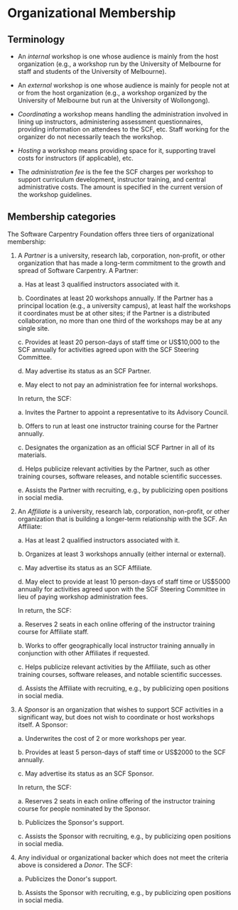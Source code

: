 Organizational Membership
=========================

Terminology
-----------

*   An *internal* workshop is one whose audience is mainly from the host
    organization (e.g., a workshop run by the University of Melbourne
    for staff and students of the University of Melbourne).

*   An *external* workshop is one whose audience is mainly for people not
    at or from the host organization (e.g., a workshop organized by the
    University of Melbourne but run at the University of Wollongong).

*   *Coordinating* a workshop means handling the administration involved
    in lining up instructors, administering assessment questionnaires,
    providing information on attendees to the SCF, etc.  Staff working
    for the organizer do not necessarily teach the workshop.

*   *Hosting* a workshop means providing space for it, supporting travel
    costs for instructors (if applicable), etc.

*   The *administration fee* is the fee the SCF charges per workshop to
    support curriculum development, instructor training, and central
    administrative costs.  The amount is specified in the current version
    of the workshop guidelines.

Membership categories
---------------------

The Software Carpentry Foundation offers three tiers of
organizational membership:

1.  A *Partner* is a university, research lab, corporation,
    non-profit, or other organization that has made a long-term
    commitment to the growth and spread of Software Carpentry.  A
    Partner:

    a.  Has at least 3 qualified instructors associated with it.

    b.  Coordinates at least 20 workshops annually.  If the Partner
        has a principal location (e.g., a university campus), at least
        half the workshops it coordinates must be at other sites; if
        the Partner is a distributed collaboration, no more than one
        third of the workshops may be at any single site.

    c.  Provides at least 20 person-days of staff time or US$10,000 to
        the SCF annually for activities agreed upon with the SCF
        Steering Committee.

    d.  May advertise its status as an SCF Partner.

    e.  May elect to not pay an administration fee for internal
        workshops.

    In return, the SCF:

    a.  Invites the Partner to appoint a representative to its
        Advisory Council.

    b.  Offers to run at least one instructor training course for the
        Partner annually.

    c.  Designates the organization as an official SCF Partner in all
        of its materials.

    d.  Helps publicize relevant activities by the Partner, such as
        other training courses, software releases, and notable
        scientific successes.

    e.  Assists the Partner with recruiting, e.g., by publicizing open
        positions in social media.

2.  An *Affiliate* is a university, research lab, corporation,
    non-profit, or other organization that is building a longer-term
    relationship with the SCF.  An Affiliate:

    a.  Has at least 2 qualified instructors associated with it.

    b.  Organizes at least 3 workshops annually (either internal or
        external).

    c.  May advertise its status as an SCF Affiliate.

    d.  May elect to provide at least 10 person-days of staff time or
        US$5000 annually for activities agreed upon with the SCF
        Steering Committee in lieu of paying workshop administration
        fees.

    In return, the SCF:

    a.  Reserves 2 seats in each online offering of the instructor
        training course for Affiliate staff.

    b.  Works to offer geographically local instructor training
        annually in conjunction with other Affiliates if requested.

    c.  Helps publicize relevant activities by the Affiliate, such as
        other training courses, software releases, and notable
        scientific successes.

    d.  Assists the Affiliate with recruiting, e.g., by publicizing
        open positions in social media.

3.  A *Sponsor* is an organization that wishes to support SCF
    activities in a significant way, but does not wish to coordinate
    or host workshops itself.  A Sponsor:

    a.  Underwrites the cost of 2 or more workshops per year.

    b.  Provides at least 5 person-days of staff time or US$2000 to
        the SCF annually.

    c.  May advertise its status as an SCF Sponsor.

    In return, the SCF:

    a.  Reserves 2 seats in each online offering of the instructor
        training course for people nominated by the Sponsor.

    b.  Publicizes the Sponsor's support.

    c.  Assists the Sponsor with recruiting, e.g., by publicizing
        open positions in social media.

4.  Any individual or organizational backer which does not meet the
    criteria above is considered a *Donor*.  The SCF:

    a.  Publicizes the Donor's support.

    b.  Assists the Sponsor with recruiting, e.g., by publicizing
        open positions in social media.
